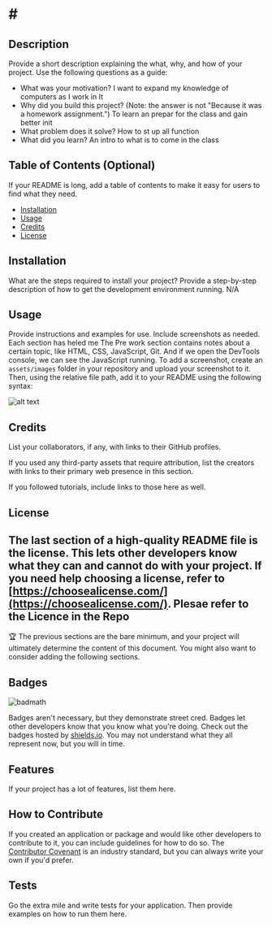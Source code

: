 # # <James Hughes Prework Project>

## Description

Provide a short description explaining the what, why, and how of your project. Use the following questions as a guide:

- What was your motivation?
    I want to expand my knowledge of computers as I work in It
- Why did you build this project? (Note: the answer is not "Because it was a homework assignment.")
    To learn an prepar for the class and gain better init
- What problem does it solve?
    How to st up all function 
- What did you learn?
    An intro to what is to come in the class
## Table of Contents (Optional)

If your README is long, add a table of contents to make it easy for users to find what they need.

- [Installation](#installation)
- [Usage](#usage)
- [Credits](#credits)
- [License](#license)

## Installation

What are the steps required to install your project? Provide a step-by-step description of how to get the development environment running.
N/A

## Usage

Provide instructions and examples for use. Include screenshots as needed.
Each section has heled me 
    The Pre work section contains notes about a certain topic, like HTML, CSS, JavaScript, Git. And if we open the DevTools console, we can see the JavaScript running.
To add a screenshot, create an `assets/images` folder in your repository and upload your screenshot to it. Then, using the relative file path, add it to your README using the following syntax:



![alt text](assets/images/screenshot.png)

## Credits

List your collaborators, if any, with links to their GitHub profiles.

If you used any third-party assets that require attribution, list the creators with links to their primary web presence in this section.

If you followed tutorials, include links to those here as well.

## License

The last section of a high-quality README file is the license. This lets other developers know what they can and cannot do with your project. If you need help choosing a license, refer to [https://choosealicense.com/](https://choosealicense.com/).
Plesae refer to the Licence in the Repo
---

🏆 The previous sections are the bare minimum, and your project will ultimately determine the content of this document. You might also want to consider adding the following sections.

## Badges

![badmath](https://img.shields.io/github/languages/top/nielsenjared/badmath)

Badges aren't necessary, but they demonstrate street cred. Badges let other developers know that you know what you're doing. Check out the badges hosted by [shields.io](https://shields.io/). You may not understand what they all represent now, but you will in time.

## Features

If your project has a lot of features, list them here.

## How to Contribute

If you created an application or package and would like other developers to contribute to it, you can include guidelines for how to do so. The [Contributor Covenant](https://www.contributor-covenant.org/) is an industry standard, but you can always write your own if you'd prefer.

## Tests

Go the extra mile and write tests for your application. Then provide examples on how to run them here.